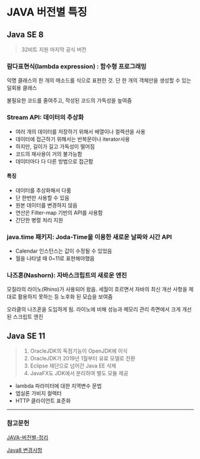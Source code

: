 # JAVA 버전별 특징
## Java SE 8
> 32비트 지원 마지막 공식 버전

### 람다표현식(lambda expression) : 함수형 프로그래밍

익명 클래스의 한 개의 메소드를 식으로 표현한 것. 단 한 개의 객체만을 생성할 수 있는 일회용 클래스

불필요한 코드를 줄여주고, 작성된 코드의 가독성을 높여줌

### Stream API: 데이터의 추상화

- 여러 개의 데이터를 저장하기 위해서 배열이나 컬렉션을 사용
- 데이터에 접근하기 위해서는 반복문이나 iterator사용
- 하지만, 길이가 길고 가독성이 떨어짐
- 코드의 재사용이 거의 불가능함
- 데이터마다 다 다른 방법으로 접근함

#### 특징

- 데이터를 추상화해서 다룸
- 단 한번만 사용할 수 있음
- 원본 데이터를 변경하지 않음
- 연산은 Filter-map 기반의 API를 사용함
- 간단한 병렬 처리 지원

### java.time 패키지: Joda-Time을 이용한 새로운 날짜와 시간 API

- Calendar 인스턴스는 값이 수정될 수 있었음
- 월을 나타낼 때 0~11로 표현해야했음

### 나즈혼(Nashorn): 자바스크립트의 새로운 엔진

모질라의 라이노(Rhino)가 사용되어 왔음. 세월이 흐르면서 자바의 최신 개선 사항을 제대로 활용하지 못하는 등 노후화 된 모습을 보여줌

오라클의 나즈혼을 도입하게 됨. 라이노에 비해 성능과 메모리 관리 측면에서 크게 개선된 스크립트 엔진

## Java SE 11

> 1. OracleJDK의 독점기능이 OpenJDK에 이식
> 2. OracleJDK가 2019년 1월부터 유료 모델로 전환
> 3. Eclipse 재단으로 넘어간 Java EE 삭제
> 4. JavaFX도 JDK에서 분리하여 별도 모듈 제공

- lambda 파라미터에 대한 지역변수 문법
- 엡실론 가비지 컬렉터
- HTTP 클라이언트 표준화



---

### 참고문헌

[JAVA-버전별-정리](https://i3utterfly.tistory.com/entry/JAVA-%EB%B2%84%EC%A0%84%EB%B3%84-%EC%A0%95%EB%A6%AC)

[Java8 변경사항](https://empty-cloud.tistory.com/76)
